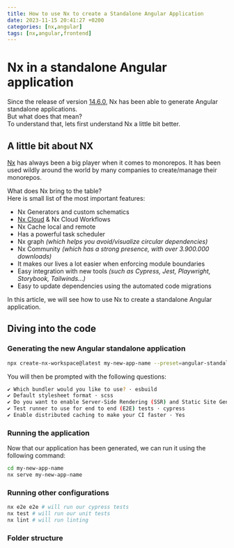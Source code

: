 ```yaml
---
title: How to use Nx to create a Standalone Angular Application
date: 2023-11-15 20:41:27 +0200
categories: [nx,angular]
tags: [nx,angular,frontend]
---
```

# Nx in a standalone Angular application

Since the release of version [14.6.0](https://github.com/nrwl/nx/releases/tag/14.6.0), Nx has been able to generate Angular standalone applications.<br/>
But what does that mean?<br/>
To understand that, lets first understand Nx a little bit better.

## A little bit about NX

[Nx](https://nx.dev/) has always been a big player when it comes to monorepos. 
It has been used wildly around the world by many companies to create/manage their monorepos. 

What does Nx bring to the table?
<br/>
Here is small list of the most important features:
* Nx Generators and custom schematics
* [Nx Cloud](https://nx.app/) & Nx Cloud Workflows
* Nx Cache local and remote
* Has a powerful task scheduler
* Nx graph _(which helps you avoid/visualize circular dependencies)_
* Nx Community _(which has a strong presence, with over 3.900.000 downloads)_
* It makes our lives a lot easier when enforcing module boundaries
* Easy integration with new tools _(such as Cypress, Jest, Playwright, Storybook, Tailwinds...)_
* Easy to update dependencies using the automated code migrations


In this article, we will see how to use Nx to create a standalone Angular application.


## Diving into the code

### Generating the new Angular standalone application
```bash
npx create-nx-workspace@latest my-new-app-name --preset=angular-standalone
``` 
You will then be prompted with the following questions:
```bash
✔ Which bundler would you like to use? · esbuild
✔ Default stylesheet format · scss
✔ Do you want to enable Server-Side Rendering (SSR) and Static Site Generation (SSG/Prerendering)? · No
✔ Test runner to use for end to end (E2E) tests · cypress
✔ Enable distributed caching to make your CI faster · Yes
```

### Running the application
Now that our application has been generated, we can run it using the following command:
```bash
cd my-new-app-name
nx serve my-new-app-name
```
### Running other configurations
```bash
nx e2e e2e # will run our cypress tests
nx test # will run our unit tests
nx lint # will run linting
```

### Folder structure

